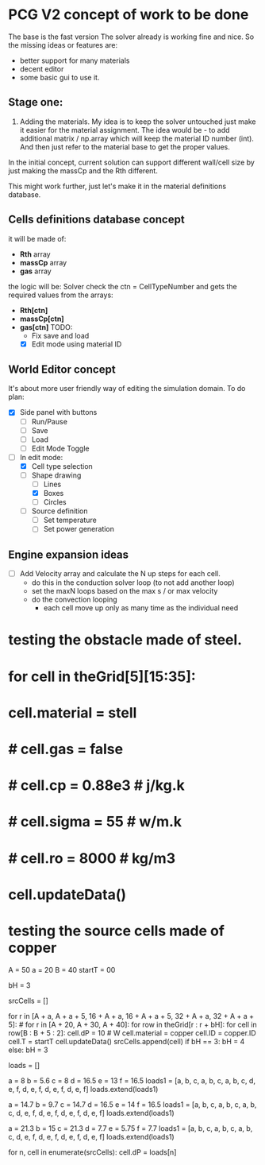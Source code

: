 # PCG V2 concept of work to be done

The base is the fast version 
The solver already is working fine and nice. 
So the missing ideas or features are:

- better support for many materials 
- decent editor
- some basic gui to use it. 

## Stage one:
1. Adding the materials. 
My idea is to keep the solver untouched just make it easier for the material assignment. 
The idea would be - to add additional matrix / np.array which will keep the material ID number (int). And then just refer to the material base to get the proper values. 

In the initial concept, current solution can support different wall/cell size by just making the massCp and the Rth different. 

This might work further, just let's make it in the material definitions database. 

## Cells definitions database concept
it will be made of:
- **Rth** array
- **massCp** array 
- **gas** array

the logic will be:
Solver check the ctn = CellTypeNumber and gets the required values from the arrays:
- **Rth[ctn]** 
- **massCp[ctn]**
- **gas[ctn]**
TODO:
    - Fix save and load
    - [x] Edit mode using material ID

## World Editor concept
It's about more user friendly way of editing the simulation domain. 
To do plan:
- [x] Side panel with buttons
    - [ ] Run/Pause
    - [ ] Save
    - [ ] Load
    - [ ] Edit Mode Toggle
- [ ] In edit mode:
    - [x] Cell type selection 
    - [ ] Shape drawing
        - [ ] Lines
        - [x] Boxes
        - [ ] Circles 
    - [ ] Source definition
        - [ ] Set temperature
        - [ ] Set power generation

## Engine expansion ideas
- [ ] Add Velocity array and calculate the N up steps for each cell.
    - do this in the conduction solver loop (to not add another loop)
    - set the maxN loops based on the max s / or max velocity 
    - do the convection looping 
        - each cell move up only as many time as the individual need


# testing the obstacle made of steel.
# for cell in theGrid[5][15:35]:
#     cell.material = stell
#     # cell.gas = false
#     # cell.cp = 0.88e3  # j/kg.k
#     # cell.sigma = 55  # w/m.k
#     # cell.ro = 8000  # kg/m3
#     cell.updateData()

# testing the source cells made of copper
A = 50
a = 20
B = 40
startT = 00

bH = 3

srcCells = []

for r in [A + a, A + a + 5, 16 + A + a, 16 + A + a + 5, 32 + A + a, 32 + A + a + 5]:
    # for r in [A + 20, A + 30, A + 40]:
    for row in theGrid[r : r + bH]:
        for cell in row[B : B + 5 : 2]:
            cell.dP = 10  # W
            cell.material = copper
            cell.ID = copper.ID
            cell.T = startT
            cell.updateData()
            srcCells.append(cell)
    if bH == 3:
        bH = 4
    else:
        bH = 3

loads = []

a = 8
b = 5.6
c = 8
d = 16.5
e = 13
f = 16.5
loads1 = [a, b, c, a, b, c, a, b, c, d, e, f, d, e, f, d, e, f, d, e, f]
loads.extend(loads1)

a = 14.7
b = 9.7
c = 14.7
d = 16.5
e = 14
f = 16.5
loads1 = [a, b, c, a, b, c, a, b, c, d, e, f, d, e, f, d, e, f, d, e, f]
loads.extend(loads1)

a = 21.3
b = 15
c = 21.3
d = 7.7
e = 5.75
f = 7.7
loads1 = [a, b, c, a, b, c, a, b, c, d, e, f, d, e, f, d, e, f, d, e, f]
loads.extend(loads1)

for n, cell in enumerate(srcCells):
    cell.dP = loads[n]



